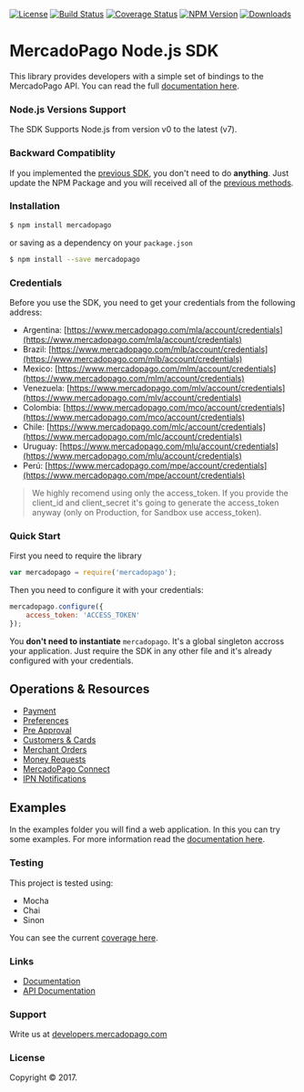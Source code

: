 [![License](https://img.shields.io/badge/license-MIT-lightgrey.svg?style=flat)](https://github.com/mercadopago/dx-nodejs)
[![Build Status](https://img.shields.io/travis/mercadopago/px-nodejs/master.svg)](https://travis-ci.org/mercadopago/dx-nodejs)
[![Coverage Status](https://coveralls.io/repos/github/mercadopago/px-nodejs/badge.svg?branch=master)](https://coveralls.io/github/mercadopago/dx-nodejs?branch=master)
[![NPM Version](https://img.shields.io/npm/v/mercadopago.svg)](http://npmjs.com/package/mercadopago)
[![Downloads](https://img.shields.io/npm/dt/mercadopago.svg)](http://npmjs.com/package/mercadopago)
 
# MercadoPago Node.js SDK

This library provides developers with a simple set of bindings to the MercadoPago API. You can read the full [documentation here](https://github.com/mercadopago/dx-nodejs/wiki).

### Node.js Versions Support

The SDK Supports Node.js from version v0 to the latest (v7).

### Backward Compatiblity

If you implemented the [previous SDK](https://github.com/mercadopago/sdk-nodejs), you don't need to do **anything**. Just update the NPM Package and you will received all of the [previous methods](https://github.com/mercadopago/dx-nodejs/wiki/Backward-Compatibility).

### Installation

```sh
$ npm install mercadopago
```

or saving as a dependency on your `package.json`

```sh
$ npm install --save mercadopago
```

### Credentials

Before you use the SDK, you need to get your credentials from the following address:

* Argentina: [https://www.mercadopago.com/mla/account/credentials](https://www.mercadopago.com/mla/account/credentials)
* Brazil: [https://www.mercadopago.com/mlb/account/credentials](https://www.mercadopago.com/mlb/account/credentials)
* Mexico: [https://www.mercadopago.com/mlm/account/credentials](https://www.mercadopago.com/mlm/account/credentials)
* Venezuela: [https://www.mercadopago.com/mlv/account/credentials](https://www.mercadopago.com/mlv/account/credentials)
* Colombia: [https://www.mercadopago.com/mco/account/credentials](https://www.mercadopago.com/mco/account/credentials)
* Chile: [https://www.mercadopago.com/mlc/account/credentials](https://www.mercadopago.com/mlc/account/credentials)
* Uruguay: [https://www.mercadopago.com/mlu/account/credentials](https://www.mercadopago.com/mlu/account/credentials)
* Perú: [https://www.mercadopago.com/mpe/account/credentials](https://www.mercadopago.com/mpe/account/credentials)

> We highly recomend using only the access_token. If you provide the client_id and client_secret it's going to generate the access_token anyway (only on Production, for Sandbox use access_token).

### Quick Start

First you need to require the library

```javascript
var mercadopago = require('mercadopago');
```

Then you need to configure it with your credentials:

```javascript
mercadopago.configure({
    access_token: 'ACCESS_TOKEN'
});
```

You **don't need to instantiate** `mercadopago`. It's a global singleton accross your application. Just require the SDK in any other file and it's already configured with your credentials.

## Operations & Resources

* [Payment](https://github.com/mercadopago/dx-nodejs/wiki/Payment)
* [Preferences](https://github.com/mercadopago/dx-nodejs/wiki/Preferences)
* [Pre Approval](https://github.com/mercadopago/dx-nodejs/wiki/Pre-Approval)
* [Customers & Cards](https://github.com/mercadopago/dx-nodejs/wiki/Customers-&-Cards)
* [Merchant Orders](https://github.com/mercadopago/dx-nodejs/wiki/Merchant-Orders)
* [Money Requests](https://github.com/mercadopago/dx-nodejs/wiki/Money-Requests)
* [MercadoPago Connect](https://github.com/mercadopago/dx-nodejs/wiki/MercadoPago-Connect)
* [IPN Notifications](https://github.com/mercadopago/dx-nodejs/wiki/IPN-Notifications)

## Examples

In the examples folder you will find a web application. In this you can try some examples. For more information read the [documentation here](https://github.com/mercadopago/dx-nodejs/tree/master/examples).

### Testing

This project is tested using:

- Mocha
- Chai
- Sinon

You can see the current [coverage here](https://coveralls.io/github/mercadopago/dx-nodejs?branch=master).

### Links
* [Documentation](https://github.com/mercadopago/dx-nodejs/wiki)
* [API Documentation](http://developers.mercadopago.com)

### Support 

Write us at [developers.mercadopago.com](https://developers.mercadopago.com)

### License

Copyright © 2017.
